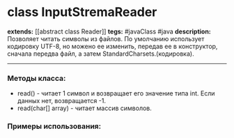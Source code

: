 # class InputStremaReader
**extends:** [[abstract class Reader]]
**tegs:** #javaClass #java
**description:** Позволяет читать символы из файлов. По умолчанию использует кодировку UTF-8, но можено ее изменить, передав ее в конструктор, сначала передва файл, а затем StandardCharsets.(кодировка).

---
### Методы класса:
- read() - читает 1 символ и возвращает его значение типа int. Если данных нет, возвращается -1.
- read(char[] array) - читает массив символов.
### Примеры использования:
